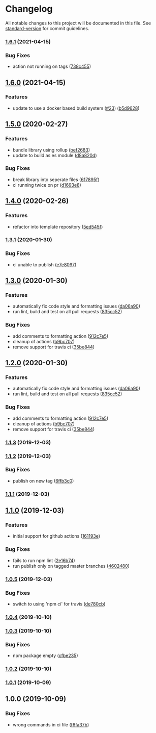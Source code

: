 # Changelog

All notable changes to this project will be documented in this file. See [standard-version](https://github.com/conventional-changelog/standard-version) for commit guidelines.

### [1.6.1](https://github.com/NuclearRedeye/typescript-library/compare/v1.6.0...v1.6.1) (2021-04-15)


### Bug Fixes

* action not running on tags ([738c455](https://github.com/NuclearRedeye/typescript-library/commit/738c455c404000591658ca74d1cf5ae3ab4716ff))

## [1.6.0](https://github.com/NuclearRedeye/typescript-library/compare/v1.5.0...v1.6.0) (2021-04-15)


### Features

* update to use a docker based build system ([#23](https://github.com/NuclearRedeye/typescript-library/issues/23)) ([b5d9628](https://github.com/NuclearRedeye/typescript-library/commit/b5d9628c28b81e56d3f4301f43330bc697a0c828))

## [1.5.0](https://github.com/nuclearredeye/typescript-library/compare/v1.4.0...v1.5.0) (2020-02-27)


### Features

* bundle library using rollup ([bef2683](https://github.com/nuclearredeye/typescript-library/commit/bef26836f8661c9a1bb97076a4a1f46a496e8bb9))
* update to build as es module ([d8a820d](https://github.com/nuclearredeye/typescript-library/commit/d8a820dda1d9bb067f156ee89bdcf97f43f24ca0))


### Bug Fixes

* break library into seperate files ([617895f](https://github.com/nuclearredeye/typescript-library/commit/617895f26c5cd7ce608665d2e17db1a72fe83cb6))
* ci running twice on pr ([d1693e8](https://github.com/nuclearredeye/typescript-library/commit/d1693e8414eb4796e824a971b8d6250285377e62))

## [1.4.0](https://github.com/joelsummerfield/experiment.typescript-library/compare/v1.3.1...v1.4.0) (2020-02-26)


### Features

* refactor into template repository ([5ed545f](https://github.com/joelsummerfield/experiment.typescript-library/commit/5ed545fb37357cedb886c8db4ba1beee4e142327))

### [1.3.1](https://github.com/joelsummerfield/experiment.typescript-library/compare/v1.3.0...v1.3.1) (2020-01-30)


### Bug Fixes

* ci unable to publish ([e7e8097](https://github.com/joelsummerfield/experiment.typescript-library/commit/e7e80972556bd6d398bde769767fd7ecb9d98f0e))

## [1.3.0](https://github.com/joelsummerfield/experiment.typescript-library/compare/v1.1.3...v1.3.0) (2020-01-30)


### Features

* automatically fix code style and formatting issues ([da06a90](https://github.com/joelsummerfield/experiment.typescript-library/commit/da06a90849e8893ca3d632e15b7201d9227061f9))
* run lint, build and test on all pull requests ([835cc52](https://github.com/joelsummerfield/experiment.typescript-library/commit/835cc52225cc0e5c47a67234fc66c12b54a43a45))


### Bug Fixes

* add comments to formatting action ([912c7e5](https://github.com/joelsummerfield/experiment.typescript-library/commit/912c7e52f9f3a207fc5f6ca3a690723e367612bd))
* cleanup of actions ([b9bc707](https://github.com/joelsummerfield/experiment.typescript-library/commit/b9bc707e1ea08c5f4436ebe8d7ccf7fd45533130))
* remove support for travis ci ([35be844](https://github.com/joelsummerfield/experiment.typescript-library/commit/35be844b5d55f182643e0a7b5c28ae5455c64329))

## [1.2.0](https://github.com/joelsummerfield/experiment.typescript-library/compare/v1.1.3...v1.2.0) (2020-01-30)


### Features

* automatically fix code style and formatting issues ([da06a90](https://github.com/joelsummerfield/experiment.typescript-library/commit/da06a90849e8893ca3d632e15b7201d9227061f9))
* run lint, build and test on all pull requests ([835cc52](https://github.com/joelsummerfield/experiment.typescript-library/commit/835cc52225cc0e5c47a67234fc66c12b54a43a45))


### Bug Fixes

* add comments to formatting action ([912c7e5](https://github.com/joelsummerfield/experiment.typescript-library/commit/912c7e52f9f3a207fc5f6ca3a690723e367612bd))
* cleanup of actions ([b9bc707](https://github.com/joelsummerfield/experiment.typescript-library/commit/b9bc707e1ea08c5f4436ebe8d7ccf7fd45533130))
* remove support for travis ci ([35be844](https://github.com/joelsummerfield/experiment.typescript-library/commit/35be844b5d55f182643e0a7b5c28ae5455c64329))

### [1.1.3](https://github.com/joelsummerfield/experiment.typescript-library/compare/v1.1.2...v1.1.3) (2019-12-03)

### [1.1.2](https://github.com/joelsummerfield/experiment.typescript-library/compare/v1.1.1...v1.1.2) (2019-12-03)


### Bug Fixes

* publish on new tag ([6ffb3c0](https://github.com/joelsummerfield/experiment.typescript-library/commit/6ffb3c00fdad483c706b5ad693da1a6e9a22e699))

### [1.1.1](https://github.com/joelsummerfield/experiment.typescript-library/compare/v1.1.0...v1.1.1) (2019-12-03)

## [1.1.0](https://github.com/joelsummerfield/experiment.typescript-library/compare/v1.0.5...v1.1.0) (2019-12-03)


### Features

* initial support for github actions ([161193e](https://github.com/joelsummerfield/experiment.typescript-library/commit/161193e29d04a67d94f46f8082950c4e741c5724))


### Bug Fixes

* fails to run npm lint ([2e16b74](https://github.com/joelsummerfield/experiment.typescript-library/commit/2e16b74d00e941908234484925a3cc0100364c7e))
* run publish only on tagged master branches ([4602480](https://github.com/joelsummerfield/experiment.typescript-library/commit/46024800f89ad00aa4624fee675e122f6cd40134))

### [1.0.5](https://github.com/joelsummerfield/experiment.typescript-library/compare/v1.0.4...v1.0.5) (2019-12-03)


### Bug Fixes

* switch to using 'npm ci' for travis ([de780cb](https://github.com/joelsummerfield/experiment.typescript-library/commit/de780cb9c204ce8e07481ba2091e5b4eacedd306))

### [1.0.4](https://github.com/joelsummerfield/experiment.typescript-library/compare/v1.0.3...v1.0.4) (2019-10-10)

### [1.0.3](https://github.com/joelsummerfield/experiment.typescript-library/compare/v1.0.2...v1.0.3) (2019-10-10)


### Bug Fixes

* npm package empty ([cfbe235](https://github.com/joelsummerfield/experiment.typescript-library/commit/cfbe2351e49987cd117f1a4a7f840d4870d3a377))

### [1.0.2](https://github.com/joelsummerfield/experiment.typescript-library/compare/v1.0.1...v1.0.2) (2019-10-10)

### [1.0.1](https://github.com/joelsummerfield/experiment.typescript-library/compare/v1.0.0...v1.0.1) (2019-10-09)

## 1.0.0 (2019-10-09)


### Bug Fixes

* wrong commands in ci file ([f6fa37b](https://github.com/joelsummerfield/experiment.typescript-library/commit/f6fa37bfa13a599e6110ef451a7caa62414b2ad5))
